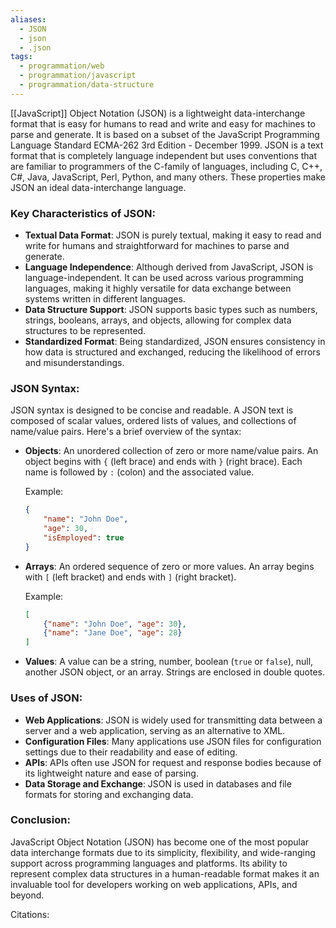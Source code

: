 ```yaml
---
aliases:
  - JSON
  - json
  - .json
tags:
  - programmation/web
  - programmation/javascript
  - programmation/data-structure
---
```

[[JavaScript]] Object Notation (JSON) is a lightweight data-interchange format that is easy for humans to read and write and easy for machines to parse and generate. It is based on a subset of the JavaScript Programming Language Standard ECMA-262 3rd Edition - December 1999. JSON is a text format that is completely language independent but uses conventions that are familiar to programmers of the C-family of languages, including C, C++, C#, Java, JavaScript, Perl, Python, and many others. These properties make JSON an ideal data-interchange language.

### Key Characteristics of  JSON:

- **Textual Data Format**: JSON is purely textual, making it easy to read and write for humans and straightforward for machines to parse and generate.
- **Language Independence**: Although derived from JavaScript, JSON is language-independent. It can be used across various programming languages, making it highly versatile for data exchange between systems written in different languages.
- **Data Structure Support**: JSON supports basic types such as numbers, strings, booleans, arrays, and objects, allowing for complex data structures to be represented.
- **Standardized Format**: Being standardized, JSON ensures consistency in how data is structured and exchanged, reducing the likelihood of errors and misunderstandings.

### JSON Syntax:

JSON syntax is designed to be concise and readable. A JSON text is composed of scalar values, ordered lists of values, and collections of name/value pairs. Here's a brief overview of the syntax:

- **Objects**: An unordered collection of zero or more name/value pairs. An object begins with `{` (left brace) and ends with `}` (right brace). Each name is followed by `:` (colon) and the associated value.
  
  Example:
  ```json
  {
      "name": "John Doe",
      "age": 30,
      "isEmployed": true
  }
  ```

- **Arrays**: An ordered sequence of zero or more values. An array begins with `[` (left bracket) and ends with `]` (right bracket).
  
  Example:
  ```json
  [
      {"name": "John Doe", "age": 30},
      {"name": "Jane Doe", "age": 28}
  ]
  ```

- **Values**: A value can be a string, number, boolean (`true` or `false`), null, another JSON object, or an array. Strings are enclosed in double quotes.

### Uses of JSON:

- **Web Applications**: JSON is widely used for transmitting data between a server and a web application, serving as an alternative to XML.
- **Configuration Files**: Many applications use JSON files for configuration settings due to their readability and ease of editing.
- **APIs**: APIs often use JSON for request and response bodies because of its lightweight nature and ease of parsing.
- **Data Storage and Exchange**: JSON is used in databases and file formats for storing and exchanging data.

### Conclusion:

JavaScript Object Notation (JSON) has become one of the most popular data interchange formats due to its simplicity, flexibility, and wide-ranging support across programming languages and platforms. Its ability to represent complex data structures in a human-readable format makes it an invaluable tool for developers working on web applications, APIs, and beyond.

Citations:
